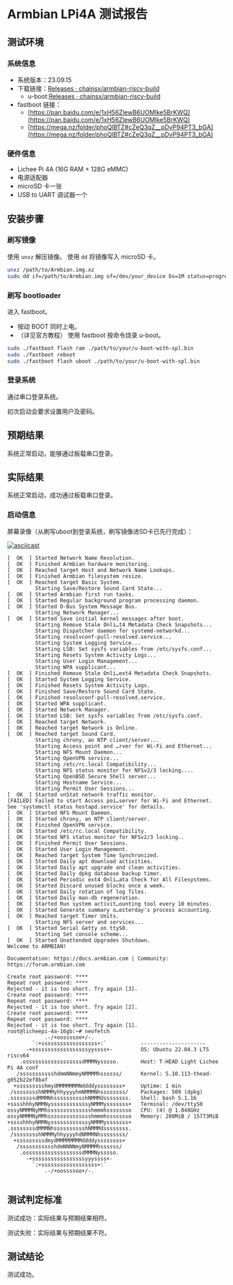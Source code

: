 # Armbian LPi4A 测试报告

## 测试环境

### 系统信息

- 系统版本：23.09.15
- 下载链接：[Releases · chainsx/armbian-riscv-build](https://github.com/chainsx/armbian-riscv-build/releases)
  - u-boot:[Releases · chainsx/armbian-riscv-build](https://github.com/chainsx/armbian-riscv-build/releases)
- fastboot 链接：
  - [https://pan.baidu.com/e/1xH56ZlewB6UOMlke5BrKWQ](https://pan.baidu.com/e/1xH56ZlewB6UOMlke5BrKWQ)
  - [https://mega.nz/folder/phoQlBTZ#cZeQ3qZ__pDvP94PT3_bGA](https://mega.nz/folder/phoQlBTZ#cZeQ3qZ__pDvP94PT3_bGA)

### 硬件信息

- Lichee Pi 4A (16G RAM + 128G eMMC)
- 电源适配器
- microSD 卡一张
- USB to UART 调试器一个

## 安装步骤

### 刷写镜像

使用 `unxz` 解压镜像。
使用 `dd` 将镜像写入 microSD 卡。

```bash
unxz /path/to/Armbian.img.xz
sudo dd if=/path/to/Armbian.img of=/dev/your_device bs=1M status=progress
```

### 刷写 bootloader

进入 fastboot。

- 按动 BOOT 同时上电。
- （详见官方教程）
  使用 fastboot 按命令烧录 u-boot。

```bash
sudo ./fastboot flash ram ./path/to/your/u-boot-with-spl.bin
sudo ./fastboot reboot
sudo ./fastboot flash uboot ./path/to/your/u-boot-with-spl.bin
```

### 登录系统

通过串口登录系统。

初次启动会要求设置用户及密码。

## 预期结果

系统正常启动，能够通过板载串口登录。

## 实际结果

系统正常启动，成功通过板载串口登录。

### 启动信息

屏幕录像（从刷写uboot到登录系统，刷写镜像进SD卡已先行完成）：

[![asciicast](https://asciinema.org/a/iqZzdZPNfgzAo3RiIYRjk1TU3.svg)](https://asciinema.org/a/iqZzdZPNfgzAo3RiIYRjk1TU3)

```log
[  OK  ] Started Network Name Resolution.
[  OK  ] Finished Armbian hardware monitoring.
[  OK  ] Reached target Host and Network Name Lookups.
[  OK  ] Finished Armbian filesystem resize.
[  OK  ] Reached target Basic System.
         Starting Save/Restore Sound Card State...
[  OK  ] Started Armbian first run tasks.
[  OK  ] Started Regular background program processing daemon.
[  OK  ] Started D-Bus System Message Bus.
         Starting Network Manager...
[  OK  ] Started Save initial kernel messages after boot.
         Starting Remove Stale Onli…t4 Metadata Check Snapshots...
         Starting Dispatcher daemon for systemd-networkd...
         Starting resolvconf-pull-resolved.service...
         Starting System Logging Service...
         Starting LSB: Set sysfs variables from /etc/sysfs.conf...
         Starting Resets System Activity Logs...
         Starting User Login Management...
         Starting WPA supplicant...
[  OK  ] Finished Remove Stale Onli…ext4 Metadata Check Snapshots.
[  OK  ] Started System Logging Service.
[  OK  ] Finished Resets System Activity Logs.
[  OK  ] Finished Save/Restore Sound Card State.
[  OK  ] Finished resolvconf-pull-resolved.service.
[  OK  ] Started WPA supplicant.
[  OK  ] Started Network Manager.
[  OK  ] Started LSB: Set sysfs variables from /etc/sysfs.conf.
[  OK  ] Reached target Network.
[  OK  ] Reached target Network is Online.
[  OK  ] Reached target Sound Card.
         Starting chrony, an NTP client/server...
         Starting Access point and …rver for Wi-Fi and Ethernet...
         Starting NFS Mount Daemon...
         Starting OpenVPN service...
         Starting /etc/rc.local Compatibility...
         Starting NFS status monitor for NFSv2/3 locking....
         Starting OpenBSD Secure Shell server...
         Starting Hostname Service...
         Starting Permit User Sessions...
[  OK  ] Started vnStat network traffic monitor.
[FAILED] Failed to start Access poi…server for Wi-Fi and Ethernet.
See 'systemctl status hostapd.service' for details.
[  OK  ] Started NFS Mount Daemon.
[  OK  ] Started chrony, an NTP client/server.
[  OK  ] Finished OpenVPN service.
[  OK  ] Started /etc/rc.local Compatibility.
[  OK  ] Started NFS status monitor for NFSv2/3 locking..
[  OK  ] Finished Permit User Sessions.
[  OK  ] Started User Login Management.
[  OK  ] Reached target System Time Synchronized.
[  OK  ] Started Daily apt download activities.
[  OK  ] Started Daily apt upgrade and clean activities.
[  OK  ] Started Daily dpkg database backup timer.
[  OK  ] Started Periodic ext4 Onli…ata Check for All Filesystems.
[  OK  ] Started Discard unused blocks once a week.
[  OK  ] Started Daily rotation of log files.
[  OK  ] Started Daily man-db regeneration.
[  OK  ] Started Run system activit…ounting tool every 10 minutes.
[  OK  ] Started Generate summary o…esterday's process accounting.
[  OK  ] Reached target Timer Units.
         Starting NFS server and services...
[  OK  ] Started Serial Getty on ttyS0.
         Starting Set console scheme...
[  OK  ] Started Unattended Upgrades Shutdown.
Welcome to ARMBIAN! 

Documentation: https://docs.armbian.com | Community: https://forum.armbian.com

Create root password: ****
Repeat root password: ****
Rejected - it is too short. Try again [3].
Create root password: ****
Repeat root password: ****
Rejected - it is too short. Try again [2].
Create root password: ****
Repeat root password: ****
Rejected - it is too short. Try again [1].
root@licheepi-4a-16gb:~# neofetch
            .-/+oossssoo+/-.                                                    
        `:+ssssssssssssssssss+:`           --------------------- 
      -+ssssssssssssssssssyyssss+-         OS: Ubuntu 22.04.3 LTS riscv64 
    .ossssssssssssssssssdMMMNysssso.       Host: T-HEAD Light Lichee Pi 4A conf 
   /ssssssssssshdmmNNmmyNMMMMhssssss/      Kernel: 5.10.113-thead-g052b22ef8baf 
  +ssssssssshmydMMMMMMMNddddyssssssss+     Uptime: 1 min 
 /sssssssshNMMMyhhyyyyhmNMMMNhssssssss/    Packages: 509 (dpkg) 
.ssssssssdMMMNhsssssssssshNMMMdssssssss.   Shell: bash 5.1.16 
+sssshhhyNMMNyssssssssssssyNMMMysssssss+   Terminal: /dev/ttyS0 
ossyNMMMNyMMhsssssssssssssshmmmhssssssso   CPU: (4) @ 1.848GHz 
ossyNMMMNyMMhsssssssssssssshmmmhssssssso   Memory: 200MiB / 15773MiB 
+sssshhhyNMMNyssssssssssssyNMMMysssssss+
.ssssssssdMMMNhsssssssssshNMMMdssssssss.                           
 /sssssssshNMMMyhhyyyyhdNMMMNhssssssss/                            
  +sssssssssdmydMMMMMMMMddddyssssssss+
   /ssssssssssshdmNNNNmyNMMMMhssssss/                
    .ossssssssssssssssssdMMMNysssso.                 
      -+sssssssssssssssssyyyssss+-                   
        `:+ssssssssssssssssss+:`                     
            .-/+oossssoo+/-.


```

## 测试判定标准

测试成功：实际结果与预期结果相符。

测试失败：实际结果与预期结果不符。

## 测试结论

测试成功。